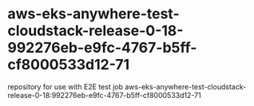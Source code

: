 # aws-eks-anywhere-test-cloudstack-release-0-18-992276eb-e9fc-4767-b5ff-cf8000533d12-71
repository for use with E2E test job aws-eks-anywhere-test-cloudstack-release-0-18:992276eb-e9fc-4767-b5ff-cf8000533d12-71
